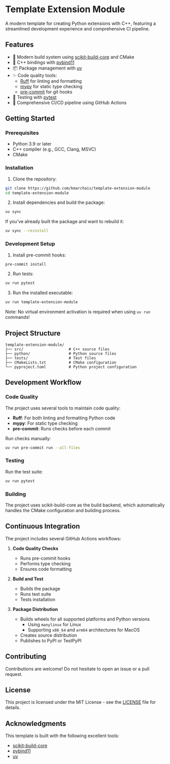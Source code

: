 # Template Extension Module

A modern template for creating Python extensions with C++, featuring a streamlined development experience and comprehensive CI pipeline.

## Features

- 🚀 Modern build system using [scikit-build-core](https://github.com/scikit-build/scikit-build-core) and CMake
- 🔧 C++ bindings with [pybind11](https://github.com/pybind/pybind11)
- 📦 Package management with [uv](https://github.com/astral-sh/uv)
- ✨ Code quality tools:
  - [Ruff](https://github.com/astral-sh/ruff) for linting and formatting
  - [mypy](https://github.com/python/mypy) for static type checking
  - [pre-commit](https://pre-commit.com/) for git hooks
- 🧪 Testing with [pytest](https://docs.pytest.org/)
- 🔄 Comprehensive CI/CD pipeline using GitHub Actions

## Getting Started

### Prerequisites

- Python 3.9 or later
- C++ compiler (e.g., GCC, Clang, MSVC)
- CMake

### Installation

1. Clone the repository:

```bash
git clone https://github.com/kmarchais/template-extension-module
cd template-extension-module
```

2. Install dependencies and build the package:

```bash
uv sync
```

If you've already built the package and want to rebuild it:

```bash
uv sync --reinstall
```

### Development Setup

1. Install pre-commit hooks:

```bash
pre-commit install
```

2. Run tests:

```bash
uv run pytest
```

3. Run the installed executable:

```bash
uv run template-extension-module
```

Note: No virtual environment activation is required when using `uv run` commands!

## Project Structure

```plaintext
template-extension-module/
├── src/                    # C++ source files
├── python/                 # Python source files
├── tests/                  # Test files
├── CMakeLists.txt          # CMake configuration
└── pyproject.toml          # Python project configuration
```

## Development Workflow

### Code Quality

The project uses several tools to maintain code quality:

- **Ruff**: For both linting and formatting Python code
- **mypy**: For static type checking
- **pre-commit**: Runs checks before each commit

Run checks manually:

```bash
uv run pre-commit run --all-files
```

### Testing

Run the test suite:

```bash
uv run pytest
```

### Building

The project uses scikit-build-core as the build backend, which automatically handles the CMake configuration and building process.

## Continuous Integration

The project includes several GitHub Actions workflows:

1. **Code Quality Checks**
   - Runs pre-commit hooks
   - Performs type checking
   - Ensures code formatting

2. **Build and Test**
   - Builds the package
   - Runs test suite
   - Tests installation

3. **Package Distribution**
   - Builds wheels for all supported platforms and Python versions
     - Using `manylinux` for Linux
     - Supporting `x86_64` and `arm64` architectures for MacOS
   - Creates source distribution
   - Publishes to PyPI or TestPyPI

## Contributing

Contributions are welcome! Do not hesitate to open an issue or a pull request.

## License

This project is licensed under the MIT License - see the [LICENSE](LICENSE) file for details.

## Acknowledgments

This template is built with the following excellent tools:

- [scikit-build-core](https://github.com/scikit-build/scikit-build-core)
- [pybind11](https://github.com/pybind/pybind11)
- [uv](https://github.com/astral-sh/uv)
